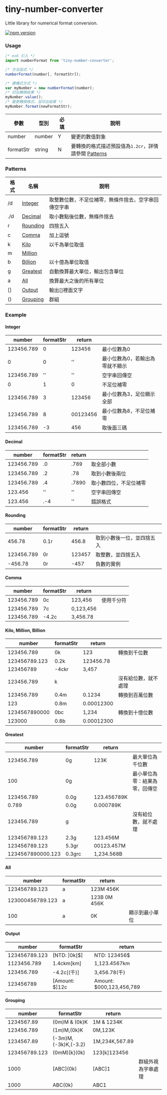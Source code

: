 # tiny-number-converter
Little library for numerical format conversion.

[![npm version](https://badge.fury.io/js/tiny-number-converter.svg)](https://badge.fury.io/js/tiny-number-converter)

### Usage


```js
/* es6 引入 */
import numberFormat from 'tiny-number-converter';

/* 方法函式 */
numberFormat(number[, formatStr]);

/* 建構式方式 */
var myNumber = new numberFormat(number);
/* 印出轉換結果 */
myNumber.value();
/* 變更轉換格式，並印出結果 */
myNumber.format(newFormatStr);
```

| 參數 | 型別 | 必填 | 說明 |
|----|----|----|----|
| number | number | Y | 變更的數值對象 |
| formatStr | string | N | 要轉換的格式描述預設值為`1.2cr`，詳情請參閱 [Patterns](#Patterns) |



### Patterns

| 格式  | 名稱       | 說明 |
|----|---------------|------------------------------------------------------|
| /d  | [Integer](#Integer)       | 取整數位數，不足位補零，無條件捨去，空字串回傳空字串 |
| ./d | [Decimal](#Decimal)  | 取小數點後位數，無條件捨去                         |
| r  | [Rounding](#Rounding)      | 四捨五入                                           |
| c  | [Comma](#Comma)         | 加上逗號                                           |
| k  | [Kilo](#Kilo-Million-Billion)         | 以千為單位取值                                     |
| m  | [Million](#Kilo-Million-Billion)
| b  | [Billion](#Kilo-Million-Billion)       | 以十億為單位取值                                   |
| g  | [Greatest](#Greatest)     | 自動換算最大單位，輸出包含單位                                   |
| a  | [All](#All)           | 換算最大之後的所有單位                             |
| [] | [Output](#Output)        | 輸出[]裡面文字                                     |
| () | [Grouping](#Grouping)      | 群組                                               |

### Example


#### Integer


| number | formatStr  | return | |
| -------- | -------- | -------- |-------- |
| 123456.789     | 0     | 123456     |最小位數為0|
|0|0|''|最小位數為0，若輸出為零就不顯示|
|123456.789| ''| ''|空字串回傳空|
|0| 1| 0|不足位補零|
|123456.789|3|123456|最小位數為3，足位顯示全部|
|123456.789| 8|00123456|最小位數為8，不足位補零|
|123456.789|-3|456|取後面三碼|

#### Decimal

| number | formatStr  | return | |
| -------- | -------- | -------- |-------- |
|123456.789|.0|.789|取全部小數|
|123456.789|.2|.78|取到小數後兩位|
|123456.789|.4|.7890|取小數四位，不足位補零|
|123.456| ''| ''|空字串回傳空|
|123.456|.-4| ''|錯誤格式|


#### Rounding
| number   | formatStr| return   |         |
| -------- | -------- | -------- |-------- |
|456.78|0.1r| 456.8|取到小數後一位，並四捨五入|
|123456.789|0r| 123457|取整數，並四捨五入|
|-456.78|0r| -457|負數的實例|

#### Comma
| number   | formatStr| return   |         |
| -------- | -------- | -------- |-------- |
|123456.789|0c|123,456|使用千分符|
|123456.789|7c|0,123,456||
|123456.789|-4.2c|3,456.78||

#### Kilo, Million, Billion
| number   | formatStr| return   |         |
| -------- | -------- | -------- |-------- |
|123456.789|0k|123|轉換到千位數|
|123456789.123|0.2k|123456.78||
|123456789|-4ckr|3,457||
|123456.789|k||沒有給位數，就不處理|
|123456.789|0.4m|0.1234|轉換到百萬位數|
|123|0.8m|0.00012300||
|1234567890000|0bc|1,234|轉換到十億位數|
|123000|0.8b|0.00012300||

#### Greatest
| number   | formatStr| return   |         |
| -------- | -------- | -------- |-------- |
|123456.789|0g|123K|最大單位為千位數|
|100|0g||最小單位為零：結果為零，回傳空|
|123456.789|0.0g|123.456789K||
|0.789|0.0g|0.000789K||
|123456.789|g||沒有給位數，就不處理|
|123456789.123|2.3g|123.456M||
|123456789.123|5.3gr|00123.457M||
|1234567890000.123|0.3grc|1,234.568B||

#### All
| number   | formatStr| return   |         |
| -------- | -------- | -------- |--------
|123456789.123|a|123M 456K||
|123000456789.123|a|123B 0M 456K||
|100|a|0K|顯示到最小單位|


#### Output
| number   | formatStr| return   |
| -------- | -------- | -------- |
|123456789.123|\[NTD: \]0k\[$\]|NTD: 123456$|
|1123456.789|1.4ckm\[km\]|1,123.4567km|
|123456.789|-4.2c\[(千)\]|3,456.78(千)|
|123456789|\[Amount: $\]12c|Amount: $000,123,456,789|

#### Grouping
| number   | formatStr| return   ||
| -------- | -------- | -------- |-- |
|1234567.89|(0m)M & (0k)K|1M & 1234K||
|123456.789|(1m)M,(0k)K|0M,123K||
|1234567.89|(-3m)M,(-3k)K,(-3.2)|1M,234K,567.89||
|123456789.123|(0mM)\[k\](0k)|123\[k\]123456||
|1000|\[ABC\](0k)|\[ABC\]1|群組外視為字串處理|
|1000|ABC(0k)|ABC1||